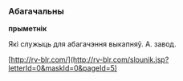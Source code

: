 ### Абагачальны
**прыметнік**

Які служыць для абагачэння выкапняў. А. завод.

<a rel="author">[http://rv-blr.com/](http://rv-blr.com/slounik.jsp?letterId=0&maskId=0&pageId=5)</a>
